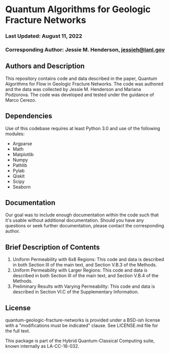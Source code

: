# Quantum Algorithms for Geologic Fracture Networks
### Last Updated: August 11, 2022
### Corresponding Author: Jessie M. Henderson, jessieh@lanl.gov

## Authors and Description

This repository contains code and data described in the paper, Quantum Algorithms for Flow in Geologic Fracture Networks.  The code was authored and the data was collected by Jessie M. Henderson and Mariana Podzorova.  The code was developed and tested under the guidance of Marco Cerezo.

## Dependencies
Use of this codebase requires at least Python 3.0 and use of the following modules:
- Argparse
- Math
- Matplotlib
- Numpy
- Pathlib
- Pylab
- Qiskit
- Scipy
- Seaborn

## Documentation
Our goal was to include enough documentation within the code such that it's usable without additional documentation.  Should you have any questions or seek further documentation, please contact the corresponding author.

## Brief Description of Contents
1. Uniform Permeability with 6x8 Regions: This code and data is described in both Section III of the main text, and Section V.B.3 of the Methods.
2. Uniform Permeability with Larger Regions: This code and data is described in both Section III of the main text, and Section V.B.4 of the Methods.
3. Preliminary Results with Varying Permeability: This code and data is described in Section VI.C of the Supplementary Information.

## License

quantum-geologic-fracture-networks is provided under a BSD-ish license with a "modifications must be indicated" clause. See LICENSE.md file for the full text.

This package is part of the Hybrid Quantum-Classical Computing suite, known internally as LA-CC-16-032.
